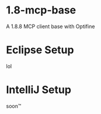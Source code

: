 # 1.8-mcp-base
A 1.8.8 MCP client base with Optifine

# Eclipse Setup
lol

# IntelliJ Setup
soon:tm:
